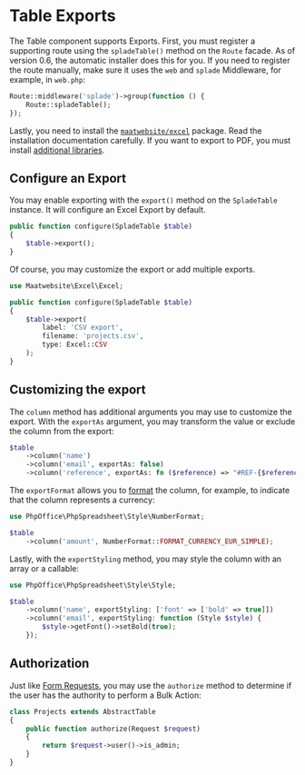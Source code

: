 # Table Exports

The Table component supports Exports. First, you must register a supporting route using the `spladeTable()` method on the `Route` facade. As of version 0.6, the automatic installer does this for you. If you need to register the route manually, make sure it uses the `web` and `splade` Middleware, for example, in `web.php`:

```php
Route::middleware('splade')->group(function () {
    Route::spladeTable();
});
```

Lastly, you need to install the [`maatwebsite/excel`](https://github.com/SpartnerNL/Laravel-Excel) package. Read the installation documentation carefully. If you want to export to PDF, you must install [additional libraries](https://docs.laravel-excel.com/3.1/exports/export-formats.html).

## Configure an Export

You may enable exporting with the `export()` method on the `SpladeTable` instance. It will configure an Excel Export by default.

```php
public function configure(SpladeTable $table)
{
    $table->export();
}
```

Of course, you may customize the export or add multiple exports.

```php
use Maatwebsite\Excel\Excel;

public function configure(SpladeTable $table)
{
    $table->export(
        label: 'CSV export',
        filename: 'projects.csv',
        type: Excel::CSV
    );
}
```

## Customizing the export

The `column` method has additional arguments you may use to customize the export. With the `exportAs` argument, you may transform the value or exclude the column from the export:

```php
$table
    ->column('name')
    ->column('email', exportAs: false)
    ->column('reference', exportAs: fn ($reference) => "#REF-{$reference}");
```

The `exportFormat` allows you to [format](https://docs.laravel-excel.com/3.1/exports/column-formatting.html) the column, for example, to indicate that the column represents a currency:

```php
use PhpOffice\PhpSpreadsheet\Style\NumberFormat;

$table
    ->column('amount', NumberFormat::FORMAT_CURRENCY_EUR_SIMPLE);
```

Lastly, with the `exportStyling` method, you may style the column with an array or a callable:

```php
use PhpOffice\PhpSpreadsheet\Style\Style;

$table
    ->column('name', exportStyling: ['font' => ['bold' => true]])
    ->column('email', exportStyling: function (Style $style) {
        $style->getFont()->setBold(true);
    });
```

## Authorization

Just like [Form Requests](https://laravel.com/docs/9.x/validation#authorizing-form-requests), you may use the `authorize` method to determine if the user has the authority to perform a Bulk Action:

```php
class Projects extends AbstractTable
{
    public function authorize(Request $request)
    {
        return $request->user()->is_admin;
    }
}
```
